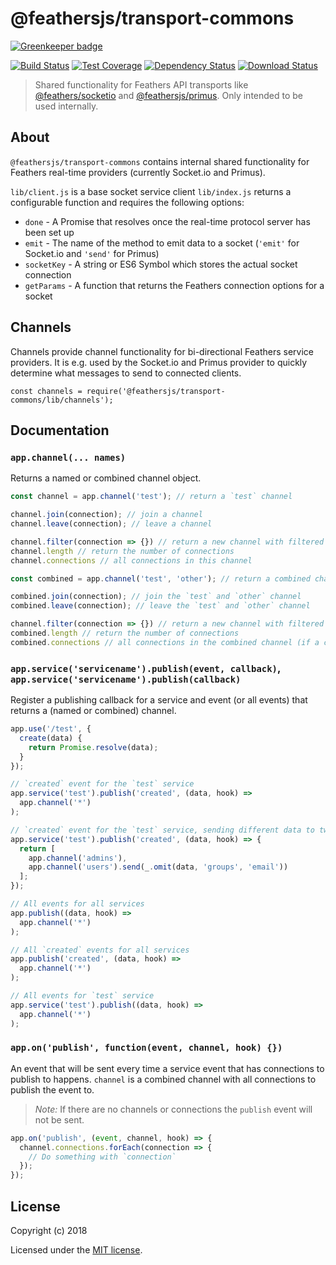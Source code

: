 # @feathersjs/transport-commons

[![Greenkeeper badge](https://badges.greenkeeper.io/feathersjs/transport-commons.svg)](https://greenkeeper.io/)

[![Build Status](https://travis-ci.org/feathersjs/transport-commons.png?branch=master)](https://travis-ci.org/feathersjs/transport-commons)
[![Test Coverage](https://codeclimate.com/github/feathersjs/transport-commons/badges/coverage.svg)](https://codeclimate.com/github/feathersjs/transport-commons/coverage)
[![Dependency Status](https://img.shields.io/david/feathersjs/transport-commons.svg?style=flat-square)](https://david-dm.org/feathersjs/transport-commons)
[![Download Status](https://img.shields.io/npm/dm/@feathersjs/transport-commons.svg?style=flat-square)](https://www.npmjs.com/package/@feathersjs/transport-commons)

> Shared functionality for Feathers API transports like [@feathers/socketio](https://github.com/feathersjs/socketio) and [@feathersjs/primus](https://github.com/feathersjs/primus). Only intended to be used internally.

## About

`@feathersjs/transport-commons` contains internal shared functionality for Feathers real-time providers (currently Socket.io and Primus).

`lib/client.js` is a base socket service client
`lib/index.js` returns a configurable function and requires the following options:

- `done` - A Promise that resolves once the real-time protocol server has been set up
- `emit` - The name of the method to emit data to a socket (`'emit'` for Socket.io and `'send'` for Primus)
- `socketKey` - A string or ES6 Symbol which stores the actual socket connection
- `getParams` - A function that returns the Feathers connection options for a socket

## Channels

Channels provide channel functionality for bi-directional Feathers service providers. It is e.g. used by the Socket.io and Primus provider to quickly determine what messages to send to connected clients.

```
const channels = require('@feathersjs/transport-commons/lib/channels');
```

## Documentation

### `app.channel(... names)`

Returns a named or combined channel object.

```js
const channel = app.channel('test'); // return a `test` channel

channel.join(connection); // join a channel
channel.leave(connection); // leave a channel

channel.filter(connection => {}) // return a new channel with filtered connections
channel.length // return the number of connections
channel.connections // all connections in this channel

const combined = app.channel('test', 'other'); // return a combined channel

combined.join(connection); // join the `test` and `other` channel
combined.leave(connection); // leave the `test` and `other` channel

channel.filter(connection => {}) // return a new channel with filtered connections (connections will only be iterated once)
combined.length // return the number of connections
combined.connections // all connections in the combined channel (if a connection is in multiple channels it will only show once)
```

### `app.service('servicename').publish(event, callback)`, `app.service('servicename').publish(callback)`

Register a publishing callback for a service and event (or all events) that returns a (named or combined) channel.

```js
app.use('/test', {
  create(data) {
    return Promise.resolve(data);
  }
});

// `created` event for the `test` service
app.service('test').publish('created', (data, hook) =>
  app.channel('*')
);

// `created` event for the `test` service, sending different data to two different channels
app.service('test').publish('created', (data, hook) => {
  return [
    app.channel('admins'),
    app.channel('users').send(_.omit(data, 'groups', 'email'))
  ];
});

// All events for all services
app.publish((data, hook) =>
  app.channel('*')
);

// All `created` events for all services
app.publish('created', (data, hook) =>
  app.channel('*')
);

// All events for `test` service
app.service('test').publish((data, hook) =>
  app.channel('*')
);
```

### `app.on('publish', function(event, channel, hook) {})`

An event that will be sent every time a service event that has connections to publish to happens. `channel` is a combined channel with all connections to publish the event to.

> _Note:_ If there are no channels or connections the `publish` event will not be sent.

```js
app.on('publish', (event, channel, hook) => {
  channel.connections.forEach(connection => {
    // Do something with `connection`
  });
});
```

## License

Copyright (c) 2018

Licensed under the [MIT license](LICENSE).
